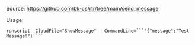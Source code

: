 Source: https://github.com/bk-cs/rtr/tree/main/send_message

Usage:
```
runscript -CloudFile="ShowMessage"  -CommandLine=```'{"message":"Test Message!"}'```
```
